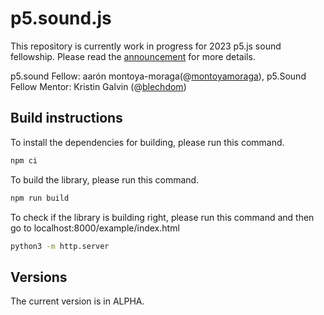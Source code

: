 # p5.sound.js

This repository is currently work in progress for 2023 p5.js sound fellowship. Please read the [announcement](https://medium.com/@ProcessingOrg/announcing-the-2023-p5-sound-fellow-aar%C3%B3n-montoya-moraga-7613450902f6) for more details.

p5.sound Fellow: aarón montoya-moraga(@[montoyamoraga](https://github.com/montoyamoraga)),
p5.Sound Fellow Mentor: Kristin Galvin (@[blechdom](https://github.com/blechdom))

## Build instructions

To install the dependencies for building, please run this command.

```bash
npm ci
```

To build the library, please run this command.

```bash
npm run build
```

To check if the library is building right, please run this command and then go to localhost:8000/example/index.html

```bash
python3 -m http.server
```

## Versions

The current version is in ALPHA.